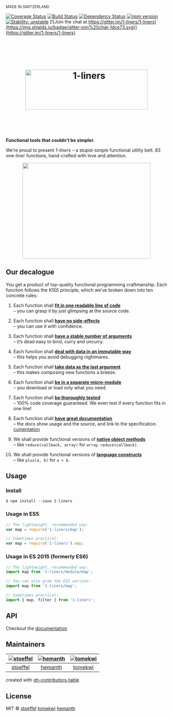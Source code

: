 <sup>MADE IN SWITZERLAND</sup>

[![Coverage Status](https://coveralls.io/repos/1-liners/1-liners/badge.svg?branch=master)](https://coveralls.io/r/1-liners/1-liners?branch=master)
[![Build Status](https://travis-ci.org/1-liners/1-liners.svg?branch=master)](https://travis-ci.org/1-liners/1-liners)
[![Dependency Status](https://david-dm.org/1-liners/1-liners.svg)](https://david-dm.org/1-liners/1-liners)
[![npm version](https://badge.fury.io/js/1-liners.svg)](http://badge.fury.io/js/1-liners)
[![Stability: unstable](https://img.shields.io/badge/stability-unstable-yellowgreen.svg)](https://nodejs.org/api/documentation.html#documentation_stability_index)
[![Join the chat at https://gitter.im/1-liners/1-liners](https://img.shields.io/badge/gitter-join%20chat-1dce73.svg)](https://gitter.im/1-liners/1-liners)

<h1 align="center"><a
	title="Functional tools that couldn’t be simpler"
	href="./documentation/README.md"
	>
	<br/>
	<br/>
	<img
		alt="1-liners"
		src="https://cdn.rawgit.com/1-liners/Logos/master/logo.png"
		width="382px"
		height="125px"
	/>
	<br/>
	<br/>
	<br/>
</a></h1>

**Functional tools that couldn’t be simpler.**

We’re proud to present *1-liners* – a stupid-simple functional utility belt. 83 one-liner functions, hand-crafted with love and attention.

<p align="center"><img
	src="https://cdn.rawgit.com/1-liners/Logos/master/swissknife.gif"
	width="400px"
	height="300px"
/></p>


## Our decalogue

You get a product of top-quality functional programming craftmanship. Each function follows the *KISS* principle, which we’ve broken down into ten concrete rules:

1.  Each function shall **[fit in one readable line of code][]**  
  – you can grasp it by just glimpsing at the source code.

2.  Each function shall **[have no side-effects][]**  
  – you can use it with confidence.

3.  Each function shall **[have a stable number of arguments][]**  
  – it’s dead easy to bind, curry and uncurry.

4.  Each function shall **[deal with data in an immutable way][]**  
  – this helps you avoid debugging nightmares.

5.  Each function shall **[take data as the last argument][]**  
  – this makes composing new functions a breeze.

6.  Each function shall **[be in a separate micro-module][]**  
  – you download or load only what you need.

7.  Each function shall **[be thoroughly tested][]**  
  – 100% code coverage guaranteed.  We even test if every function fits in one line!

8.  Each function shall **[have great documentation][]**  
  – the docs show usage and the source, and link to the specification. [cumentation](https://github.com/1-liners/1-liners/tree/master/documentation)

9.  We shall provide functional versions of **[native object methods][]**  
  – like `reduce(callback, array)` for `array.reduce(callback)`.

10. We shall provide functional versions of **[language constructs][]**  
  – like `plus(a, b)` for `a + b`.

[fit in one readable line of code]:    https://github.com/1-liners/1-liners/blob/28b02d0939d6bb4034693e48440f450141453ae9/module/flip.js#L18
[have no side-effects]:                ./documentation#extend
[have a stable number of arguments]:   ./documentation#shave
[deal with data in an immutable way]:  ./documentation#put
[take data as the last argument]:      ./documentation#split
[be in a separate micro-module]:       https://github.com/1-liners/1-liners/blob/28b02d0939d6bb4034693e48440f450141453ae9/module/compose.js
[be thoroughly tested]:                https://coveralls.io/r/1-liners/1-liners?branch=master
[have great documentation]:            ./documentation
[native object methods]:               ./documentation/reduce
[language constructs]:                 ./documentation/plus


## Usage

### Install

```
$ npm install --save 1-liners
```

### Usage in ES5

```js
// The lightweight, recommended way:
var map = require('1-liners/map');

// Sometimes practical:
var map = require('1-liners').map;
```

### Usage in ES 2015 (formerly ES6)

```js
// The lightweight, recommended way:
import map from '1-liners/module/map';

// You can also grab the ES5 version:
import map from '1-liners/map';

// Sometimes practical:
import { map, filter } from '1-liners';
```

## API

Checkout the [documentation](./documentation)

## Maintainers

|  [![stoeffel](https://avatars.githubusercontent.com/u/1217681?v=3&s=80)](https://github.com/stoeffel) | [![hemanth](https://avatars.githubusercontent.com/u/18315?v=3&s=80)](https://github.com/hemanth) | [![tomekwi](https://avatars.githubusercontent.com/u/4624660?v=3&s=80)](https://github.com/tomekwi)  |
| :--:|:--:|:--: |
|  [stoeffel](https://github.com/stoeffel) | [hemanth](https://github.com/hemanth) | [tomekwi](https://github.com/tomekwi)  |

created with [gh-contributors-table](https://github.com/stoeffel/gh-contributors-table)


## License

MIT © [stoeffel](http://schtoeffel.ch) [tomekwi](http://github.com/tomekwi) [hemanth](http://www.h3manth.com/)
